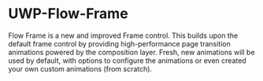 # UWP-Flow-Frame
Flow Frame is a new and improved Frame control. This builds upon the default frame control by providing high-performance page transition animations powered by the composition layer. Fresh, new animations will be used by default, with options to configure the animations or even created your own custom animations (from scratch).
